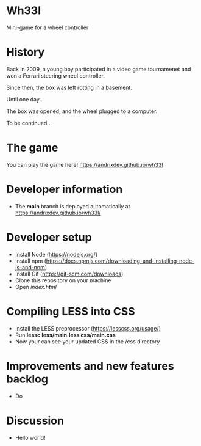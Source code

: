 # Wh33l
Mini-game for a wheel controller

# History
Back in 2009, a young boy participated in a video game tournamenet and won a Ferrari steering wheel controller.

Since then, the box was left rotting in a basement.

Until one day...

The box was opened, and the wheel plugged to a computer.

To be continued...

# The game
You can play the game here!
https://andrixdev.github.io/wh33l

# Developer information
* The **main** branch is deployed automatically at https://andrixdev.github.io/wh33l/

# Developer setup
* Install Node (https://nodejs.org/)
* Install npm (https://docs.npmjs.com/downloading-and-installing-node-js-and-npm)
* Install Git (https://git-scm.com/downloads)
* Clone this repository on your machine
* Open *index.html*

# Compiling LESS into CSS
* Install the LESS preprocessor (https://lesscss.org/usage/)
* Run **lessc less/main.less css/main.css**
* Now your can see your updated CSS in the /css directory

# Improvements and new features backlog
* Do

# Discussion
* Hello world!